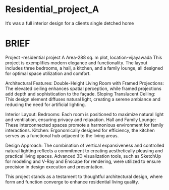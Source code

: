 # Residential_project_A
 It’s was a full interior design for a clients single detched home
 # BRIEF
 
Project -residential project A
Area-288 sq. m plot, 
location-vijayawada
This project is exemplifies modern elegance and functionality. The layout includes three bedrooms, a hall, a kitchen, and a family lounge, all designed for optimal space utilization and comfort.

Architectural Features:
Double-Height Living Room with Framed Projections: The elevated ceiling enhances spatial perception, while framed projections add depth and sophistication to the façade.
Sloping Translucent Ceiling: This design element diffuses natural light, creating a serene ambiance and reducing the need for artificial lighting.

Interior Layout:
Bedrooms: Each room is positioned to maximize natural light and ventilation, ensuring privacy and relaxation.
Hall and Family Lounge: These interconnected spaces promote a harmonious environment for family interactions.
Kitchen: Ergonomically designed for efficiency, the kitchen serves as a functional hub adjacent to the living areas.

Design Approach:
The combination of vertical expansiveness and controlled natural lighting reflects a commitment to creating aesthetically pleasing and practical living spaces. Advanced 3D visualization tools, such as SketchUp for modeling and V-Ray and Enscape for rendering, were utilized to ensure precision in design execution and presentation.

This project stands as a testament to thoughtful architectural design, where form and function converge to enhance residential living quality.
